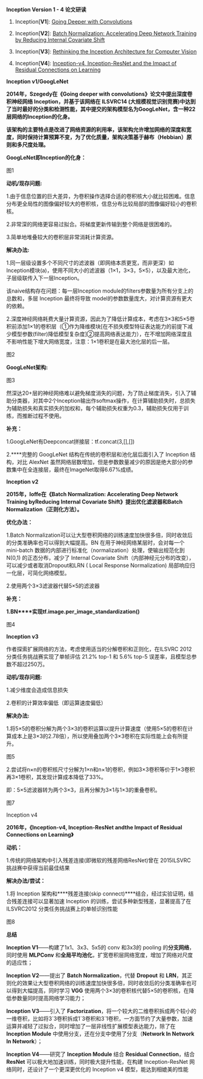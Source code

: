 **Inception Version 1 - 4 论文研读**

1. Inception[**V1**]: [Going Deeper with Convolutions](https://arxiv.org/abs/1409.4842)

2. Inception[**V2**]: [Batch Normalization: Accelerating Deep Network Training by Reducing Internal Covariate Shift](https://arxiv.org/abs/1502.03167)

3. Inception[**V3**]: [Rethinking the Inception Architecture for Computer Vision](https://arxiv.org/abs/1512.00567)

4. Inception[**V4**]: [Inception-v4, Inception-ResNet and the Impact of Residual Connections on Learning](https://arxiv.org/abs/1602.07261)

**Inception v1/GoogLeNet**

**2014年，Szegedy在《Going deeper with convolutions》论文中提出深度卷积神经网络 Inception，并基于该网络在 ILSVRC14 (大规模视觉识别竞赛)中达到了当时最好的分类和检测性能，其中提交的架构模型名为GoogLeNet，含一种22层网络的Inception的化身。**

**该架构的主要特点是改进了网络资源的利用率，该架构允许增加网络的深度和宽度，同时保持计算预算不变，为了优化质量，架构决策基于赫布（Hebbian）原则和多尺度处理。**

**GoogLeNet即Inception的化身：**

图1

**动机/现存问题:**

1.由于信息位置的巨大差异，为卷积操作选择合适的卷积核大小就比较困难。信息分布更全局性的图像偏好较大的卷积核，信息分布比较局部的图像偏好较小的卷积核。

2.非常深的网络更容易过拟合。将梯度更新传输到整个网络是很困难的。

3.简单地堆叠较大的卷积层非常消耗计算资源。

**解决办法:**

1.同一层级设置多个不同尺寸的滤波器（即网络本质更宽，而非更深）如Inception模块(a)，使用不同大小的滤波器（1×1，3×3，5×5），以及最大池化，子层级联传入下一层Inception。

该naive结构存在问题：每一层Inception module的filters参数量为所有分支上的总数和，多层 Inception 最终将导致 model的参数数量庞大，对计算资源有更大的依赖。

2.深度神经网络耗费大量计算资源，因此为了降低计算成本，考虑在3×3和5×5卷积前添加1×1的卷积层（①作为降维模块[在不损失模型特征表达能力的前提下减少模型参数(filter)降低模型复杂度]②提高网络表达能力），在不增加网络深度且不影响性能下增大网络宽度，注意：1×1卷积是在最大池化层的后一层。

图2

**GoogLeNet架构:**

图3

然深达20+层的神经网络难以避免梯度消失的问题，为了防止梯度消失，引入了辅助分类器，对其中2个Inception输出作softmax操作，在计算辅助损失时，总损失为辅助损失和真实损失的加权和，每个辅助损失权重为0.3，辅助损失仅用于训练，而推断过程不使用。

**补充：**

1.GoogLeNet有Deepconcat拼接层：tf.concat(3,[],[])

2.****完整的 GoogLeNet 结构在传统的卷积层和池化层后面引入了 Inception 结构，对比 AlexNet 虽然网络层数增加，但是参数数量减少的原因是绝大部分的参数集中在全连接层，最终在ImageNet取得6.67%成绩。

 

**Inception v2**

**2015年，Ioffe在《Batch Normalization: Accelerating Deep Network Training byReducing Internal Covariate Shift》提出优化滤波器和Batch Normalization（正则化方法）。**

**优化办法：**

1.Batch Normalization可以让大型卷积网络的训练速度加快很多倍，同时收敛后的分类准确率也可以得到大幅提高。BN 在用于神经网络某层时，会对每一个 mini-batch 数据的内部进行标准化（normalization）处理，使输出规范化到 N(0,1) 的正态分布，减少了 Internal Covariate Shift（内部神经元分布的改变），可以减少或者取消Dropout和LRN ( Local Response Normalization) 局部响应归一化层，可简化网络模型。

2.使用两个3×3滤波器代替5×5的滤波器

**补充：**

**1.BN****实现tf.image.per_image_standardization()**

 图4

**Inception v3**



作者探索扩展网络的方法，考虑使用适当的分解卷积和正则化，在ILSVRC 2012 分类任务挑战赛实现了单帧评估 21.2% top-1 和 5.6% top-5 误差率，且模型总参数不超过250万。

**动机/现存问题:**

1.减少维度会造成信息损失

2.卷积的计算效率偏低（即运算速度偏低）

**解决办法:**

1.将5×5的卷积分解为两个3×3的卷积运算以提升计算速度（使用5×5的卷积在计算成本上是3×3的2.78倍），所以使用叠加两个3×3卷积在实际性能上会有所提升。

图5

2.尝试将n×n的卷积核尺寸分解为1×n和n×1的卷积，例如3×3卷积等价于1×3卷积再3×1卷积，其发现计算成本降低了33%。

即：5×5滤波器转为两个3×3，且再分解为3×1与1×3的重叠卷积。

图7

Inception v4

**2016年，《Inception-v4, Inception-ResNet andthe Impact of Residual Connections on Learning》**

 

**动机：**

1.传统的网络架构中引入残差连接(即微软的残差网络ResNet)曾在 2015ILSVRC 挑战赛中获得当前最佳结果

 

**解决办法/尝试：**

1.将 Inception 架构和****残差连接(skip connect)****结合，经过实验证明，结合残差连接可以显著加速 Inception 的训练，尝试多种新型残差，显著提高了在 ILSVRC2012 分类任务挑战赛上的单帧识别性能

图8



**总结**

**Inception V1**——构建了1x1、3x3、5x5的 conv 和3x3的 pooling 的**分支网络**，同时使用 **MLPConv** 和**全局平均池化**，扩宽卷积层网络宽度，增加了网络对尺度的适应性；


**Inception V2**——提出了 **Batch Normalization**，代替 **Dropout** 和 **LRN**，其正则化的效果让大型卷积网络的训练速度加快很多倍，同时收敛后的分类准确率也可以得到大幅提高，同时学习 **VGG** 使用两个3×3的卷积核代替5×5的卷积核，在降低参数量同时提高网络学习能力；


**Inception V3**——引入了 **Factorization**，将一个较大的二维卷积拆成两个较小的一维卷积，比如将3´3卷积拆成1´3卷积和3´1卷积，一方面节约了大量参数，加速运算并减轻了过拟合，同时增加了一层非线性扩展模型表达能力，除了在 **Inception Module** 中使用分支，还在分支中使用了分支（**Network In Network In Network**）；

**Inception V4**——研究了 **Inception Module** 结合 **Residual Connection**，结合 **ResNet** 可以极大地加速训练，同时极大提升性能，在构建 Inception-ResNet 网络同时，还设计了一个更深更优化的 Inception v4 模型，能达到相媲美的性能

 
